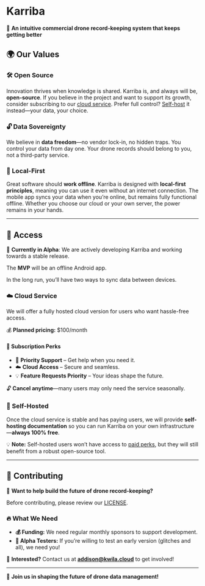 # Karriba

🚀 **An intuitive commercial drone record-keeping system that keeps getting better**

## 🌍 Our Values

### 🛠 Open Source

Innovation thrives when knowledge is shared. Karriba is, and always will be, **open-source**. If you believe in the project and want to support its growth, consider subscribing to our [cloud service](#cloud-service). Prefer full control? [Self-host](#self-hosted) it instead—your data, your choice.

### 🔓 Data Sovereignty

We believe in **data freedom**—no vendor lock-in, no hidden traps. You control your data from day one. Your drone records should belong to you, not a third-party service.

### 📶 Local-First

Great software should **work offline**. Karriba is designed with **local-first principles**, meaning you can use it even without an internet connection. The mobile app syncs your data when you’re online, but remains fully functional offline. Whether you choose our cloud or your own server, the power remains in your hands.

---

## 🔑 Access

🚧 **Currently in Alpha**: We are actively developing Karriba and working towards a stable release.

The **MVP** will be an offline Android app.

In the long run, you’ll have two ways to sync data between devices.

### ☁️ Cloud Service

We will offer a fully hosted cloud version for users who want hassle-free access.

💰 **Planned pricing:** $100/month

#### 🎁 Subscription Perks

- 🚀 **Priority Support** – Get help when you need it.
- ☁️ **Cloud Access** – Secure and seamless.
- 💡 **Feature Requests Priority** – Your ideas shape the future.

🔓 **Cancel anytime**—many users may only need the service seasonally.

### 🏡 Self-Hosted

Once the cloud service is stable and has paying users, we will provide **self-hosting documentation** so you can run Karriba on your own infrastructure—**always 100% free**.

💡 **Note:** Self-hosted users won’t have access to [paid perks](#subscription-perks), but they will still benefit from a robust open-source tool.

---

## 🤝 Contributing

🚀 **Want to help build the future of drone record-keeping?**

Before contributing, please review our [LICENSE](./LICENSE).

### 🔥 What We Need

- **💰 Funding:** We need regular monthly sponsors to support development.
- **🧪 Alpha Testers:** If you’re willing to test an early version (glitches and all), we need you!

📩 **Interested?** Contact us at **[addison@kwila.cloud](mailto:addison@kwila.cloud)** to get involved!

---

🎉 **Join us in shaping the future of drone data management!**

